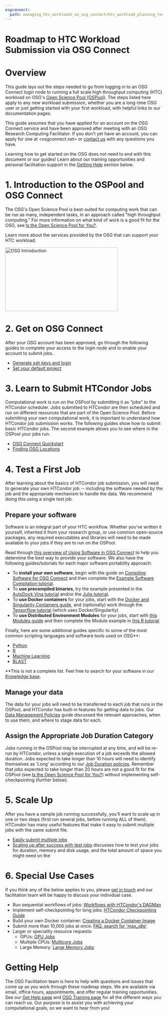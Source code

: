 ```yaml
---
osgconnect:
  path: managing_htc_workloads_on_osg_connect/htc_workload_planning_testing_scaling_up/roadmap.md
---
```


Roadmap to HTC Workload Submission via OSG Connect 
====================================



# Overview

This guide lays out the steps needed to go from logging in to an OSG 
Connect login node to running a full scale high throughput computing 
(HTC) workload on OSG's [Open Science Pool (OSPool)](https://opensciencegrid.org/about/open_science_pool/). 
The steps listed here apply to any new workload 
submission, whether you are a long-time OSG user or just getting 
started with your first workload, with helpful links to our documentation pages. 

This guide assumes that you have applied for an account on the OSG Connect service and 
have been approved after meeting with an OSG Research Computing Facilitator. 
If you don't yet have an account, you can apply for one at <osgconnect.net>
or [contact us](mailto:support@opensciencegrid.org) with any questions you have. 

Learning how to get started on the OSG does not need to end with this document or 
our guides! Learn about our training opportunities and personal facilitation support 
in the [Getting Help](#getting-help) section below. 

# 1. Introduction to the OSPool and OSG Connect

The OSG's Open Science Pool is best-suited for computing work that can be run as many, independent 
tasks, in an approach called "high throughput computing." For more information 
on what kind of work is a good fit for the OSG, 
see [Is the Open Science Pool for You?](5000632058). 

Learn more about the services provided by the OSG that can support your HTC workload: 

<a href="https://www.youtube.com/watch?v=5FMAFxROGv0"><img alt="OSG Introduction" src="https://raw.githubusercontent.com/OSGConnect/connectbook/master/images/osg-intro-video-screenshot.png" width="360" height="204"></a>

<!-- Diagram/cartoon showing how jobs are distributed to multiple sites across the U.S.-->

# 2. Get on OSG Connect

After your OSG account has been approved, go through the following guides to 
complete your access to the login node and to enable your account to submit jobs. 

- [Generate ssh keys and login](../../overview/welcome_and_account_setup/generate-add-sshkey/-generate-ssh-keys-and-activate-your-osg-login)
- [Set your default project](../../overview/welcome_and_account_setup/starting-project/-join-and-use-a-project-in-osg-connect)

# 3. Learn to Submit HTCondor Jobs

Computational work is run on the OSPool by submitting it as “jobs” to the
HTCondor scheduler. Jobs submitted to HTCondor are then scheduled and
run on different resources that are part of the Open Science Pool.
Before submitting your own computational work, it is important to
understand how HTCondor job submission works. The following guides show
how to submit basic HTCondor jobs. The second example allows you to see
where in the OSPool your jobs run. 

- [OSG Connect Quickstart](../../managing_htc_workloads_on_osg_connect/submitting_htc_workloads_with_htcondor/tutorial-quickstart/-osg-connect-quickstart)
- [Finding OSG Locations](../../managing_htc_workloads_on_osg_connect/submitting_htc_workloads_with_htcondor/tutorial-osg-locations/-finding-osg-locations)

# 4. Test a First Job

After learning about the basics of HTCondor job submission, you will
need to generate your own HTCondor job -- including the software needed
by the job and the appropriate mechanism to handle the data. We
recommend doing this using a single test job. 

## Prepare your software

Software is an integral part of your HTC workflow.  Whether you’ve written it yourself, inherited it from your research group, or use common open-source packages, any required executables and libraries will need to be made available to your jobs if they are to run on the OSPool. 

Read through [this overview of Using Software in OSG Connect](../../managing_htc_workloads_on_osg_connect/using_software_on_the_osg/software-overview/-using-software-in-osg-connect) to help you determine the best way to provide your software.  We also have the following guides/tutorials for each major software portability approach:

- To **install your own software**, begin with the guide on [Compiling Software for OSG Connect](../../managing_htc_workloads_on_osg_connect/using_software_on_the_osg/compiling-applications/) and then complete the [Example Software Compilation tutorial](../../managing_htc_workloads_on_osg_connect/using_software_on_the_osg/example-compilation/).
- To **use precompiled binaries**, try the example presented in the [AutoDock Vina tutorial](../../software_examples_for_osg/drug_discovery/tutorial-AutoDockVina/-running-a-molecule-docking-job-with-autodock-vina) and/or the [Julia tutorial](../../software_examples_for_osg/other_languages_tools/julia-on-osg/-using-julia-on-the-osg).
- To **use Docker containers** for your jobs, start with the [Docker and Singularity Containers guide](../../managing_htc_workloads_on_osg_connect/using_software_on_the_osg/available-containers-list/), and (optionally) work through the [Tensorflow tutorial](../../software_examples_for_osg/machine_learning/tutorial-tensorflow-containers/-working-with-tensorflow-gpus-and-containers) (which uses Docker/Singularity)
- To **use Distributed Environment Modules** for your jobs, start with [this Modules guide](../../managing_htc_workloads_on_osg_connect/using_software_on_the_osg/software-request/) and then complete the Module example in [this R tutorial](../../software_examples_for_osg/r/tutorial-R-addlibSNA/-run-r-scripts-on-osg)

Finally, here are some additional guides specific to some of the most common scripting languages and software tools used on OSG\*\*:

- [Python](../../software_examples_for_osg/python/manage-python-packages/-run-python-scripts-on-osg)
- [R](../../software_examples_for_osg/r/tutorial-R/-use-external-packages-in-your-r-jobs)
- [Machine Learning](../../software_examples_for_osg/machine_learning/tutorial-tensorflow-containers/-working-with-tensorflow-gpus-and-containers)
- [BLAST](../../software_examples_for_osg/bioinformatics/tutorial-blast-split/-running-a-blast-workflow)

\*\*This is not a complete list.  Feel free to search for your software in our [Knowledge base](https://support.opensciencegrid.org/support/solutions/). 

## Manage your data

The data for your jobs will need to be transferred to each job that runs in the OSPool, 
and HTCondor has built-in features for getting data to jobs. Our [Data Management Policies](../../managing_htc_workloads_on_osg_connect/managing_data_for_jobs/osgconnect-storage/-data-management-and-policies) guide
discussed the relevant approaches, when to use them, and where to stage data for each.
<!--
- Pick a tutorial?
-->

<!-- TODO: add guides
## Organize your files*
## Troubleshooting*
-->

## Assign the Appropriate Job Duration Category

Jobs running in the OSPool may be interrupted at any time, and will be re-run by HTCondor, unless a single execution of a job exceeds the allowed duration. Jobs expected to take longer than 10 hours will need to identify themselves as 'Long' according to our [Job Duration policies](12000083468). Remember that jobs expected to take longer than 20 hours are not a good fit for the OSPool (see [Is the Open Science Pool for You?](5000632058)) without implementing self-checkpointing (further below).

# 5. Scale Up

After you have a sample job running successfully, you’ll want to scale
up in one or two steps (first run several jobs, before running ALL of them). 
HTCondor has many useful features that make it easy to submit
multiple jobs with the same submit file.  

- [Easily submit multiple jobs](../../managing_htc_workloads_on_osg_connect/submitting_htc_workloads_with_htcondor/submit-multiple-jobs/-easily-submit-multiple-jobs)
- [Scaling up after success with test jobs](../../managing_htc_workloads_on_osg_connect/htc_workload_planning_testing_scaling_up/preparing-to-scale-up/-scaling-up-after-success-with-test-jobs) discusses how to test your jobs for duration, memory and disk usage, and the total amount of space you might need on the 

<!-- TODO: Making jobs resilient* -->

# 6. Special Use Cases

If you think any of the below applies to you, 
please [get in touch](mailto:support@opensciencegrid.org)
and our facilitation team will be happy to discuss your individual case. 

- Run sequential workflows of jobs: [Workflows with HTCondor's DAGMan](12000079038)
- Implement self-checkpointing for long jobs: [HTCondor Checkpointing Guide](https://htcondor.readthedocs.io/en/latest/users-manual/self-checkpointing-applications.html)
- Build your own Docker container: [Creating a Docker Container Image](12000058245)
- Submit more than 10,000 jobs at once: [FAQ, search for 'max_idle'](5000634384)
- Larger or speciality resource requests: 
	- GPUs: [GPU Jobs](5000653025)
	- Multiple CPUs: [Multicore Jobs](5000653862)
	- Large Memory: [Large Memory Jobs](5000652304)

# Getting Help 

The OSG Facilitation team is here to help with questions and issues that come up as you work 
through these roadmap steps. We are available via email, office hours, appointments, and offer 
regular training opportunities. See our [Get Help page](12000084585) and [OSG Training page](12000084444)
for all the different ways you can reach us. Our purpose 
is to assist you with achieving your computational goals, so we want to hear from you!